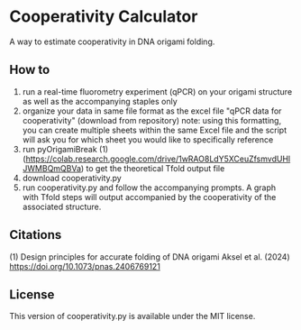 # Cooperativity Calculator
A way to estimate cooperativity in DNA origami folding.

## How to
1. run a real-time fluorometry experiment (qPCR) on your origami structure as well as the accompanying staples only
2. organize your data in same file format as the excel file "qPCR data for cooperativity" (download from repository)
     note: using this formatting, you can create multiple sheets within the same Excel file and the script will ask you for which sheet you would like to specifically reference
3. run pyOrigamiBreak (1) (https://colab.research.google.com/drive/1wRAO8LdY5XCeuZfsmvdUHlJWMBQmQBVa) to get the theoretical Tfold output file
4. download cooperativity.py
5. run cooperativity.py and follow the accompanying prompts. A graph with Tfold steps will output accompanied by the cooperativity of the associated structure.

## Citations
(1) Design principles for accurate folding of DNA origami
Aksel et al. (2024)
https://doi.org/10.1073/pnas.2406769121

## License
This version of cooperativity.py is available under the MIT license.
